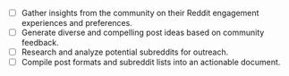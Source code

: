 - [ ] Gather insights from the community on their Reddit engagement experiences and preferences.
- [ ] Generate diverse and compelling post ideas based on community feedback.
- [ ] Research and analyze potential subreddits for outreach.
- [ ] Compile post formats and subreddit lists into an actionable document.